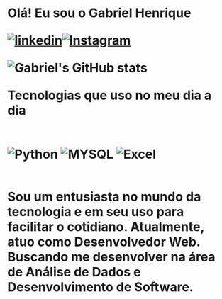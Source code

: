 <h1> Olá! Eu sou o Gabriel Henrique


[![linkedin](https://img.shields.io/badge/LinkedIn-0077B5?style=for-the-badge&logo=linkedin&logoColor=white)](https://www.linkedin.com/in/gabriel-henrique-fontoura-sampaio-82770624b/)[![Instagram](https://img.shields.io/badge/Instagram-E4405F?style=for-the-badge&logo=instagram&logoColor=white)](https://www.instagram.com/gbpo._/)

![Gabriel's GitHub stats](https://github-readme-stats.vercel.app/api?username=GabrielHenriquefs&show_icons=true&theme=synthwave)

Tecnologias que uso no meu dia a dia
<div style='display :inline_block'><br/>
 <img align="center" alt="Python" src="https://img.shields.io/badge/Python-3776AB?style=for-the-badge&logo=python&logoColor=white" />
</>
<img align="center" alt="MYSQL" src="https://img.shields.io/badge/MySQL-00000F?style=for-the-badge&logo=mysql&logoColor=white" />
 <img align="center" alt="Excel" src="https://img.shields.io/badge/Microsoft_Excel-217346?style=for-the-badge&logo=microsoft-excel&logoColor=white" />

</div><br/>

Sou um entusiasta no mundo da tecnologia e em seu uso para facilitar o cotidiano. Atualmente, atuo como Desenvolvedor Web. Buscando me desenvolver na área de Análise de Dados e Desenvolvimento de Software.
